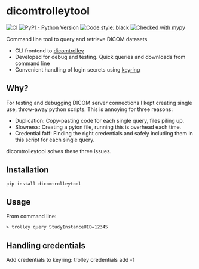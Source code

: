 # dicomtrolleytool

[![CI](https://github.com/sjoerdk/dicomtrolleytool/actions/workflows/build.yml/badge.svg?branch=master)](https://github.com/sjoerdk/dicomtrolley/actions/workflows/build.yml?query=branch%3Amaster)
[![PyPI - Python Version](https://img.shields.io/pypi/pyversions/dicomtrolleytool)](https://pypi.org/project/dicomtrolleytool/)
[![Code style: black](https://img.shields.io/badge/code%20style-black-000000.svg)](https://github.com/psf/black)
[![Checked with mypy](http://www.mypy-lang.org/static/mypy_badge.svg)](http://mypy-lang.org/)

Command line tool to query and retrieve DICOM datasets  

* CLI frontend to [dicomtrolley](https://github.com/sjoerdk/dicomtrolley)
* Developed for debug and testing. Quick queries and downloads from command line
* Convenient handling of login secrets using [keyring](https://pypi.org/project/keyring/)

## Why?
For testing and debugging DICOM server connections I kept creating single use, throw-away python 
scripts. This is annoying for three reasons:
 * Duplication: Copy-pasting code for each single query, files piling up.
 * Slowness: Creating a pyton file, running this is overhead each time.
 * Credential faff: Finding the right credentials and safely including them in this script for each single query.

dicomtrolleytool solves these three issues.

## Installation
```
pip install dicomtrolleytool
``` 

## Usage
From command line:
```
> trolley query StudyInstanceUID=12345

```

## Handling credentials
Add credentials to keyring:
trolley credentials add -f <json file>